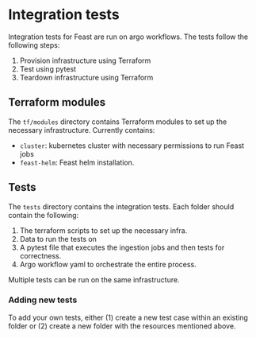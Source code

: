 # Integration tests

Integration tests for Feast are run on argo workflows. The tests follow the following steps:

1. Provision infrastructure using Terraform
2. Test using pytest
3. Teardown infrastructure using Terraform

## Terraform modules

The `tf/modules` directory contains Terraform modules to set up the necessary infrastructure. Currently contains:

- `cluster`: kubernetes cluster with necessary permissions to run Feast jobs
- `feast-helm`: Feast helm installation.

## Tests

The `tests` directory contains the integration tests. Each folder should contain the following:

1. The terraform scripts to set up the necessary infra.
2. Data to run the tests on
3. A pytest file that executes the ingestion jobs and then tests for correctness.
4. Argo workflow yaml to orchestrate the entire process.

Multiple tests can be run on the same infrastructure.

### Adding new tests

To add your own tests, either (1) create a new test case within an existing folder or (2) create a new folder with the resources mentioned above. 